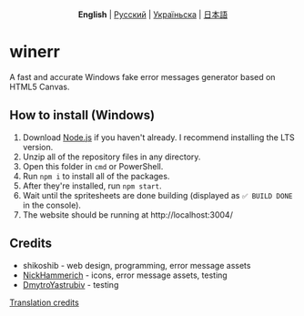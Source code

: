 <div style="text-align: center">
  <strong>English</strong> | <a href="https://github.com/shikoshib/winerr/blob/main/README_ru.md">Русский</a> | <a href="https://github.com/shikoshib/winerr/blob/main/README_uk.md">Україньска</a> | <a href="https://github.com/shikoshib/winerr/blob/main/README_ja.md">日本語</a>
</div>

# winerr
A fast and accurate Windows fake error messages generator based on HTML5 Canvas.

## How to install (Windows)
1. Download [Node.js](https://nodejs.org/en/download) if you haven't already. I recommend installing the LTS version.
2. Unzip all of the repository files in any directory.
3. Open this folder in `cmd` or PowerShell.
4. Run `npm i` to install all of the packages.
5. After they're installed, run `npm start`.
6. Wait until the spritesheets are done building (displayed as `✅ BUILD DONE` in the console).
7. The website should be running at http://localhost:3004/

## Credits

* shikoshib - web design, programming, error message assets
* [NickHammerich](https://github.com/nickhammerich) - icons, error message assets, testing
* [DmytroYastrubiv](https://github.com/DimaYastrebov) - testing

[Translation credits](https://github.com/shikoshib/winerr/tree/main/winerr-lang)

